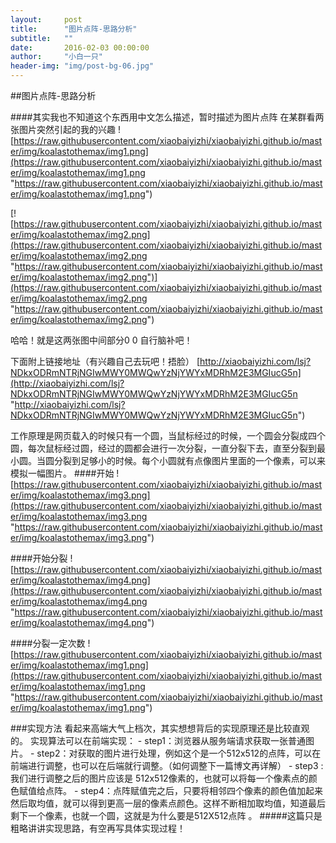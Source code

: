 ```yaml
---
layout:     post
title:      "图片点阵-思路分析"
subtitle:   ""
date:       2016-02-03 00:00:00
author:     "小白一只"
header-img: "img/post-bg-06.jpg"
---
```



##图片点阵-思路分析

####其实我也不知道这个东西用中文怎么描述，暂时描述为图片点阵
在某群看两张图片突然引起的我的兴趣
![https://raw.githubusercontent.com/xiaobaiyizhi/xiaobaiyizhi.github.io/master/img/koalastothemax/img1.png](https://raw.githubusercontent.com/xiaobaiyizhi/xiaobaiyizhi.github.io/master/img/koalastothemax/img1.png "https://raw.githubusercontent.com/xiaobaiyizhi/xiaobaiyizhi.github.io/master/img/koalastothemax/img1.png")

[![https://raw.githubusercontent.com/xiaobaiyizhi/xiaobaiyizhi.github.io/master/img/koalastothemax/img2.png](https://raw.githubusercontent.com/xiaobaiyizhi/xiaobaiyizhi.github.io/master/img/koalastothemax/img2.png "https://raw.githubusercontent.com/xiaobaiyizhi/xiaobaiyizhi.github.io/master/img/koalastothemax/img2.png")](https://raw.githubusercontent.com/xiaobaiyizhi/xiaobaiyizhi.github.io/master/img/koalastothemax/img2.png "https://raw.githubusercontent.com/xiaobaiyizhi/xiaobaiyizhi.github.io/master/img/koalastothemax/img2.png")


哈哈！就是这两张图中间部分0 0 自行脑补吧！

下面附上链接地址（有兴趣自己去玩吧！捂脸）
[http://xiaobaiyizhi.com/lsj?NDkxODRmNTRjNGIwMWY0MWQwYzNjYWYxMDRhM2E3MGIucG5n](http://xiaobaiyizhi.com/lsj?NDkxODRmNTRjNGIwMWY0MWQwYzNjYWYxMDRhM2E3MGIucG5n "http://xiaobaiyizhi.com/lsj?NDkxODRmNTRjNGIwMWY0MWQwYzNjYWYxMDRhM2E3MGIucG5n")

工作原理是网页载入的时候只有一个圆，当鼠标经过的时候，一个圆会分裂成四个圆，每次鼠标经过圆，经过的圆都会进行一次分裂，一直分裂下去，直至分裂到最小圆。当圆分裂到足够小的时候。每个小圆就有点像图片里面的一个像素，可以来模拟一幅图片。
####开始
![https://raw.githubusercontent.com/xiaobaiyizhi/xiaobaiyizhi.github.io/master/img/koalastothemax/img3.png](https://raw.githubusercontent.com/xiaobaiyizhi/xiaobaiyizhi.github.io/master/img/koalastothemax/img3.png "https://raw.githubusercontent.com/xiaobaiyizhi/xiaobaiyizhi.github.io/master/img/koalastothemax/img3.png")

####开始分裂
![https://raw.githubusercontent.com/xiaobaiyizhi/xiaobaiyizhi.github.io/master/img/koalastothemax/img4.png](https://raw.githubusercontent.com/xiaobaiyizhi/xiaobaiyizhi.github.io/master/img/koalastothemax/img4.png "https://raw.githubusercontent.com/xiaobaiyizhi/xiaobaiyizhi.github.io/master/img/koalastothemax/img4.png")

####分裂一定次数
![https://raw.githubusercontent.com/xiaobaiyizhi/xiaobaiyizhi.github.io/master/img/koalastothemax/img1.png](https://raw.githubusercontent.com/xiaobaiyizhi/xiaobaiyizhi.github.io/master/img/koalastothemax/img1.png "https://raw.githubusercontent.com/xiaobaiyizhi/xiaobaiyizhi.github.io/master/img/koalastothemax/img1.png")


###实现方法
看起来高端大气上档次，其实想想背后的实现原理还是比较直观的。
实现算法可以在前端实现：
    - step1：浏览器从服务端请求获取一张普通图片。
    - step2：对获取的图片进行处理，例如这个是一个512x512的点阵，可以在前端进行调整，也可以在后端就行调整。（如何调整下一篇博文再详解）
    - step3 : 我们进行调整之后的图片应该是 512x512像素的，也就可以将每一个像素点的颜色赋值给点阵。
    - step4：点阵赋值完之后，只要将相邻四个像素的颜色值加起来然后取均值，就可以得到更高一层的像素点颜色。这样不断相加取均值，知道最后剩下一个像素，也就一个圆，这就是为什么要是512X512点阵 。
#####这篇只是粗略讲讲实现思路，有空再写具体实现过程！


